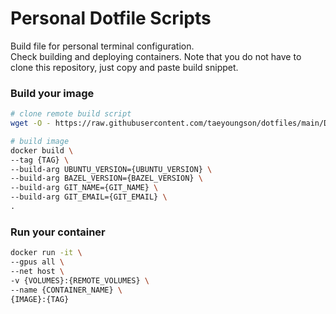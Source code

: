 # Personal Dotfile Scripts

Build file for personal terminal configuration.  
Check building and deploying containers. 
Note that you do not have to clone this repository, just copy and paste build snippet. 

### Build your image
```bash
# clone remote build script
wget -O - https://raw.githubusercontent.com/taeyoungson/dotfiles/main/Dockerfile > ./Dockerfile

# build image
docker build \
--tag {TAG} \
--build-arg UBUNTU_VERSION={UBUNTU_VERSION} \
--build-arg BAZEL_VERSION={BAZEL_VERSION} \
--build-arg GIT_NAME={GIT_NAME} \
--build-arg GIT_EMAIL={GIT_EMAIL} \
.
```
### Run your container
```bash
docker run -it \
--gpus all \
--net host \
-v {VOLUMES}:{REMOTE_VOLUMES} \
--name {CONTAINER_NAME} \
{IMAGE}:{TAG}
```
